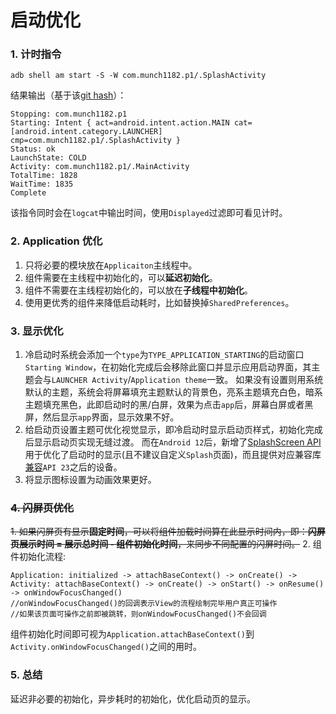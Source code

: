 # 启动优化

### 1. 计时指令

```shell
adb shell am start -S -W com.munch1182.p1/.SplashActivity
```

结果输出（基于该[git hash](39586ec205d4984550a553c605ee96fbafc936d4)）：

```shell
Stopping: com.munch1182.p1
Starting: Intent { act=android.intent.action.MAIN cat=[android.intent.category.LAUNCHER] cmp=com.munch1182.p1/.SplashActivity }
Status: ok
LaunchState: COLD
Activity: com.munch1182.p1/.MainActivity
TotalTime: 1828
WaitTime: 1835
Complete
```

该指令同时会在`logcat`中输出时间，使用`Displayed`过滤即可看见计时。

### 2. Application 优化

1. 只将必要的模块放在`Applicaiton`主线程中。
2. 组件需要在主线程中初始化的，可以**延迟初始化**。
3. 组件不需要在主线程初始化的，可以放在**子线程中初始化**。
4. 使用更优秀的组件来降低启动耗时，比如替换掉`SharedPreferences`。

### 3. 显示优化

1. 冷启动时系统会添加一个`type`为`TYPE_APPLICATION_STARTING`的启动窗口`Starting Window`，在初始化完成后会移除此窗口并显示应用启动界面，其主题会与`LAUNCHER Activity`/`Application theme`一致。
   如果没有设置则用系统默认的主题，系统会将屏幕填充主题默认的背景色，亮系主题填充白色，暗系主题填充黑色，此即启动时的黑/白屏，效果为点击`app`后，屏幕白屏或者黑屏，然后显示`app`界面，显示效果不好。
2. 给启动页设置主题可优化视觉显示，即冷启动时显示启动页样式，初始化完成后显示启动页实现无缝过渡。
   而在`Android 12`后，新增了[SplashScreen API](https://developer.android.google.cn/develop/ui/views/launch/splash-screen?hl=zh-cn)用于优化了启动时的显示(且不建议自定义`Splash`页面)，而且提供对应兼容库[兼容](https://developer.android.google.cn/develop/ui/views/launch/splash-screen/migrate?hl=zh-cn)`API 23`之后的设备。
3. 将显示图标设置为动画效果更好。

### ~~4. 闪屏页优化~~

~~1. 如果闪屏页有显示**固定时间**，可以将组件加载时间算在此显示时间内，即：**闪屏页展示时间 = 展示总时间 - 组件初始化时间**，来同步不同配置的闪屏时间。~~ 
2. 组件初始化流程:

```
Application: initialized -> attachBaseContext() -> onCreate() ->
Activity: attachBaseContext() -> onCreate() -> onStart() -> onResume() -> onWindowFocusChanged()
//onWindowFocusChanged()的回调表示View的流程绘制完毕用户真正可操作
//如果该页面可操作之前即被跳转，则onWindowFocusChanged()不会回调
```

组件初始化时间即可视为`Application.attachBaseContext()`到`Activity.onWindowFocusChanged()`之间的用时。

### 5. 总结

延迟非必要的初始化，异步耗时的初始化，优化启动页的显示。